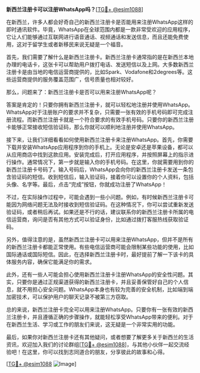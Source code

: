**新西兰注册卡可以注册WhatsApp吗？**[[TG💪+ @esim1088](https://t.me/s/esim1088)]

在新西兰，许多人都会好奇自己的新西兰注册卡是否能用来注册WhatsApp这样的即时通讯软件。毕竟，WhatsApp在全球范围内都是一款非常受欢迎的应用程序，它让人们能够通过互联网进行语音通话、视频通话和发送信息，而且还能免费使用，这对于留学生或者新移民来说无疑是一个福音。

首先，我们需要了解什么是新西兰注册卡。新西兰注册卡通常指的是在新西兰本地办理的电话卡，这张卡可以帮助用户拨打电话、发送短信以及上网。大多数新西兰注册卡是由当地的电信运营商提供的，比如Spark、Vodafone和2degrees等。这些运营商提供的服务覆盖范围广，信号质量也相对较好。

那么，问题来了：新西兰注册卡是否可以用来注册WhatsApp呢？

答案是肯定的！只要你拥有新西兰注册卡，就可以轻松地注册并使用WhatsApp。WhatsApp对于注册账户的要求并不复杂，只需要一张有效的手机号码即可完成注册流程。而新西兰注册卡就是一个符合要求的有效手机号码。只要你的新西兰注册卡能够正常接收短信验证码，那么你就可以顺利地注册并使用WhatsApp。

接下来，让我们详细看看如何使用新西兰注册卡来注册WhatsApp。首先，你需要下载并安装WhatsApp应用程序到你的手机上。无论是安卓还是苹果设备，都可以从应用商店中找到这款应用。安装完成后，打开应用程序，并按照屏幕上的指示进行操作。通常情况下，第一步就是输入你的手机号码。在这里，你就需要用到你的新西兰注册卡号码了。输入号码后，WhatsApp会向你的新西兰注册卡发送一条包含验证码的短信。收到短信后，输入验证码，接着你可以设置你的个人资料，包括头像、名字等。最后，点击“完成”按钮，你就成功注册了WhatsApp！

不过，在实际操作过程中，可能会遇到一些小问题。例如，有时候新西兰注册卡可能因为网络问题无法及时接收到短信验证码。在这种情况下，你可以尝试重新发送验证码，或者稍后再试。如果还是不行的话，建议联系你的新西兰注册卡所属的电信运营商，询问是否有其他方式可以验证身份，比如通过拨打客服热线获取验证码。

另外，值得注意的是，虽然新西兰注册卡可以用来注册WhatsApp，但并不是所有的新西兰注册卡都能正常使用。有些电信运营商可能会限制某些功能的使用，比如国际通话或国际短信。因此，在选择新西兰注册卡时，最好提前了解一下该卡的具体服务内容，确保它能满足你的需求。

此外，还有一些人可能会担心使用新西兰注册卡注册WhatsApp的安全性问题。其实，只要你是通过正规渠道获得的新西兰注册卡，并且妥善保管好自己的个人信息，就不用担心安全问题。WhatsApp本身也有较为完善的安全机制，比如端到端加密技术，可以保护用户的聊天记录不被第三方窃取。

总的来说，新西兰注册卡完全可以用来注册WhatsApp。只要你有一张有效的新西兰注册卡，并且遵循正确的步骤操作，就能轻松享受WhatsApp带来的便利。对于在新西兰生活、学习或工作的朋友们来说，这无疑是一个非常实用的功能。

最后，如果你对新西兰注册卡还有其他疑问，或者想要了解更多关于新西兰的生活资讯，欢迎加入我们的讨论群组[[TG💪+ @esim1088](https://t.me/s/esim1088)]，与其他小伙伴一起交流经验吧！在这里，你可以找到志同道合的朋友，分享彼此的故事和心得。

[[TG💪+ @esim1088](https://t.me/s/esim1088) ![Image](https://i.postimg.cc/4NQfJmqS/Snipaste-2025-05-13-00-14-12.png)]